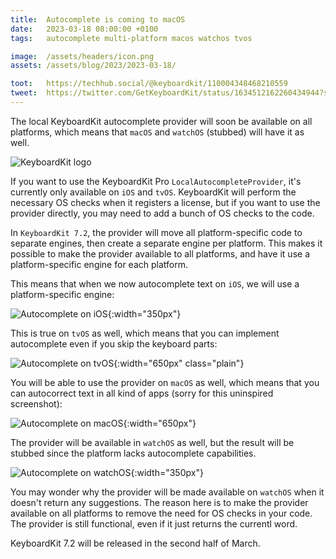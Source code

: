 ```yaml
---
title:  Autocomplete is coming to macOS
date:   2023-03-18 08:00:00 +0100
tags:   autocomplete multi-platform macos watchos tvos

image:  /assets/headers/icon.png
assets: /assets/blog/2023/2023-03-18/

toot:   https://techhub.social/@keyboardkit/110004348468210559
tweet:  https://twitter.com/GetKeyboardKit/status/1634512162260434944?s=20
---
```


The local KeyboardKit autocomplete provider will soon be available on all platforms, which means that `macOS` and `watchOS` (stubbed) will have it as well.

![KeyboardKit logo]({{page.image}})

If you want to use the KeyboardKit Pro `LocalAutocompleteProvider`, it's currently only available on `iOS` and `tvOS`. KeyboardKit will perform the necessary OS checks when it registers a license, but if you want to use the provider directly, you may need to add a bunch of OS checks to the code.

In `KeyboardKit 7.2`, the provider will move all platform-specific code to separate engines, then create a separate engine per platform. This makes it possible to make the provider available to all platforms, and have it use a platform-specific engine for each platform.

This means that when we now autocomplete text on `iOS`, we will use a platform-specific engine:

![Autocomplete on iOS]({{page.assets}}ios.png){:width="350px"}

This is true on `tvOS` as well, which means that you can implement autocomplete even if you skip the keyboard parts:

![Autocomplete on tvOS]({{page.assets}}tvos.png){:width="650px" class="plain"}

You will be able to use the provider on `macOS` as well, which means that you can autocorrect text in all kind of apps (sorry for this uninspired screenshot):

![Autocomplete on macOS]({{page.assets}}macos.png){:width="650px"}

The provider will be available in `watchOS` as well, but the result will be stubbed since the platform lacks autocomplete capabilities.

![Autocomplete on watchOS]({{page.assets}}watchos.png){:width="350px"}

You may wonder why the provider will be made available on `watchOS` when it doesn't return any suggestions. The reason here is to make the provider available on all platforms to remove the need for OS checks in your code. The provider is still functional, even if it just returns the currentl word.

KeyboardKit 7.2 will be released in the second half of March.